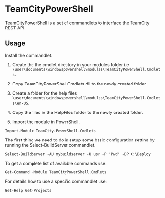 TeamCityPowerShell
==================
TeamCityPowerShell is a set of commandlets to interface the TeamCity REST API.

Usage
-----
Install the commandlet.

1.  Create the the cmdlet directory in your modules folder i.e ```\user\documents\windowspowershell\modules\TeamCityPowerShell.Cmdlets```.

2.  Copy TeamCityPowerShell.Cmdlets.dll to the newly created folder.

3.  Create a folder for the help files ```\user\documents\windowspowershell\modules\TeamCityPowerShell.Cmdlets\en-US```.

4.  Copy the files in the HelpFiles folder to the newly created folder.

5.  Import the module in PowerShell.

```
Import-Module TeamCity.PowerShell.Cmdlets
```
	
The first thing we need to do is setup some basic configuration settins by running the Select-BuildServer commandlet.

```
Select-BuildServer -AU mybuildserver -U usr -P 'Pwd' -DP C:\Deploy
```

To get a complete list of available commands use:

```
Get-Command -Module TeamCityPowerShell.Cmdlets
```

For details how to use a specific commandlet use:

```
Get-Help Get-Projects
```
